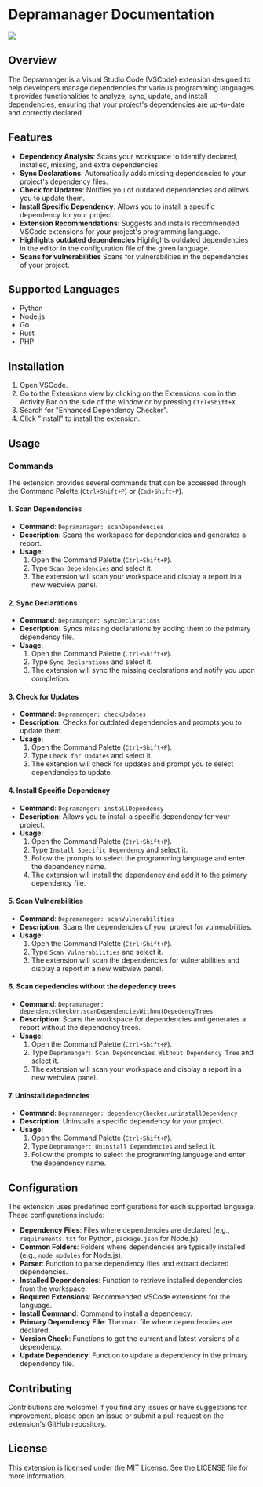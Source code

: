 # Depramanager Documentation

<img src="https://cdn.glitch.global/a876511c-32af-4497-ae48-bc7d305558bb/icon.png?v=1739468743961">

## Overview

The Depramanger is a Visual Studio Code (VSCode) extension designed to help developers manage dependencies for various programming languages. It provides functionalities to analyze, sync, update, and install dependencies, ensuring that your project's dependencies are up-to-date and correctly declared.

## Features

- **Dependency Analysis**: Scans your workspace to identify declared, installed, missing, and extra dependencies.
- **Sync Declarations**: Automatically adds missing dependencies to your project's dependency files.
- **Check for Updates**: Notifies you of outdated dependencies and allows you to update them.
- **Install Specific Dependency**: Allows you to install a specific dependency for your project.
- **Extension Recommendations**: Suggests and installs recommended VSCode extensions for your project's programming language.
- **Highlights outdated dependencies** Highlights outdated dependencies in the editor in the configuration file of the given language.
- **Scans for vulnerabilities** Scans for vulnerabilities in the dependencies of your project.

## Supported Languages

- Python
- Node.js
- Go
- Rust
- PHP

## Installation

1. Open VSCode.
2. Go to the Extensions view by clicking on the Extensions icon in the Activity Bar on the side of the window or by pressing `Ctrl+Shift+X`.
3. Search for "Enhanced Dependency Checker".
4. Click "Install" to install the extension.

## Usage

### Commands

The extension provides several commands that can be accessed through the Command Palette (`Ctrl+Shift+P`) or (`Cmd+Shift+P`).

#### 1. Scan Dependencies

- **Command**: `Depramanager: scanDependencies`
- **Description**: Scans the workspace for dependencies and generates a report.
- **Usage**:
  1. Open the Command Palette (`Ctrl+Shift+P`).
  2. Type `Scan Dependencies` and select it.
  3. The extension will scan your workspace and display a report in a new webview panel.

#### 2. Sync Declarations

- **Command**: `Depramanger: syncDeclarations`
- **Description**: Syncs missing declarations by adding them to the primary dependency file.
- **Usage**:
  1. Open the Command Palette (`Ctrl+Shift+P`).
  2. Type `Sync Declarations` and select it.
  3. The extension will sync the missing declarations and notify you upon completion.

#### 3. Check for Updates

- **Command**: `Depramanger: checkUpdates`
- **Description**: Checks for outdated dependencies and prompts you to update them.
- **Usage**:
  1. Open the Command Palette (`Ctrl+Shift+P`).
  2. Type `Check for Updates` and select it.
  3. The extension will check for updates and prompt you to select dependencies to update.

#### 4. Install Specific Dependency

- **Command**: `Depramanger: installDependency`
- **Description**: Allows you to install a specific dependency for your project.
- **Usage**:
  1. Open the Command Palette (`Ctrl+Shift+P`).
  2. Type `Install Specific Dependency` and select it.
  3. Follow the prompts to select the programming language and enter the dependency name.
  4. The extension will install the dependency and add it to the primary dependency file.

#### 5. Scan Vulnerabilities

- **Command**: `Depramanager: scanVulnerabilities`
- **Description**: Scans the dependencies of your project for vulnerabilities.
- **Usage**:
  1. Open the Command Palette (`Ctrl+Shift+P`).
  2. Type `Scan Vulnerabilities` and select it.
  3. The extension will scan the dependencies for vulnerabilities and display a report in a new webview panel.

#### 6. Scan depedencies without the depedency trees

- **Command**: `Depramanager: dependencyChecker.scanDependenciesWithoutDepedencyTrees`
- **Description**: Scans the workspace for dependencies and generates a report without the dependency trees.
- **Usage**:
  1. Open the Command Palette (`Ctrl+Shift+P`).
  2. Type `Depramanger: Scan Dependencies Without Dependency Tree` and select it.
  3. The extension will scan your workspace and display a report in a new webview panel.

#### 7. Uninstall depedencies

- **Command**: `Depramanager: dependencyChecker.uninstallDependency`
- **Description**: Uninstalls a specific dependency for your project.
- **Usage**:
  1. Open the Command Palette (`Ctrl+Shift+P`).
  2. Type `Depramanger: Uninstall Dependencies` and select it.
  3. Follow the prompts to select the programming language and enter the dependency name.

## Configuration

The extension uses predefined configurations for each supported language. These configurations include:

- **Dependency Files**: Files where dependencies are declared (e.g., `requirements.txt` for Python, `package.json` for Node.js).
- **Common Folders**: Folders where dependencies are typically installed (e.g., `node_modules` for Node.js).
- **Parser**: Function to parse dependency files and extract declared dependencies.
- **Installed Dependencies**: Function to retrieve installed dependencies from the workspace.
- **Required Extensions**: Recommended VSCode extensions for the language.
- **Install Command**: Command to install a dependency.
- **Primary Dependency File**: The main file where dependencies are declared.
- **Version Check**: Functions to get the current and latest versions of a dependency.
- **Update Dependency**: Function to update a dependency in the primary dependency file.

## Contributing

Contributions are welcome! If you find any issues or have suggestions for improvement, please open an issue or submit a pull request on the extension's GitHub repository.

## License

This extension is licensed under the MIT License. See the LICENSE file for more information.
